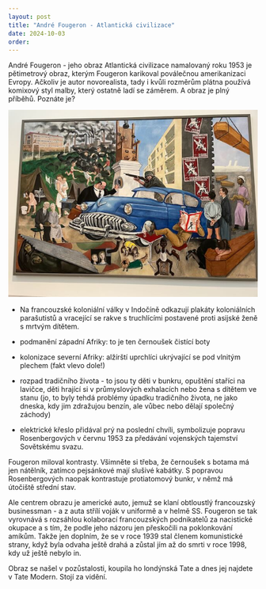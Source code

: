 ```yaml
---
layout: post
title: "André Fougeron - Atlantická civilizace"
date: 2024-10-03
order: 
---
```


André Fougeron - jeho obraz Atlantická civilizace namalovaný roku 1953 je pětimetrový obraz, kterým Fougeron karikoval poválečnou amerikanizaci Evropy. Ačkoliv je autor novorealista, tady i kvůli rozměrům plátna používá komixový styl malby, který ostatně ladí se záměrem. A obraz je plný příběhů. Poznáte je?

![André Fougeron - Atlantická civilizace](/assets/obrazy/IMG_8555.jpeg)

- Na francouzské koloniální války v Indočíně odkazují plakáty koloniálních parašutistů a vracející se rakve s truchlícími postavené proti asijské ženě s mrtvým dítětem. 

- podmanění západní Afriky: to je ten černoušek čistící boty 

- kolonizace severní Afriky: alžírští uprchlíci ukrývající se pod vlnitým plechem (fakt vlevo dole!)

- rozpad tradičního života - to jsou ty děti v bunkru, opuštění staříci na lavičce, děti hrající si v průmyslových exhalacích nebo žena s dítětem ve stanu (jo, to byly tehdá problémy úpadku tradičního života, ne jako dneska, kdy jim zdražujou benzín, ale vůbec nebo dělají společný záchody)

- elektrické křeslo přidával prý na poslední chvíli, symbolizuje popravu Rosenbergových v červnu 1953 za předávání vojenských tajemství Sovětskému svazu. 

Fougeron miloval kontrasty. Všimněte si třeba, že černoušek s botama má jen nátělník, zatímco pejsánkové mají slušivé kabátky. S popravou Rosenbergových naopak kontrastuje protiatomový bunkr, v němž má útočiště střední stav. 

Ale centrem obrazu je americké auto, jemuž se klaní obtloustlý francouzský businessman - a z auta střílí voják v uniformě a v helmě SS. Fougeron se tak vyrovnává s rozsáhlou kolaborací francouzských podnikatelů za nacistické okupace a s tím, že podle jeho názoru jen přeskočili na poklonkování amíkům. Takže jen doplním, že se v roce 1939 stal členem komunistické strany, když byla odvaha ještě drahá a zůstal jím až do smrti v roce 1998, kdy už ještě nebylo in. 

Obraz se našel v pozůstalosti, koupila ho londýnská Tate a dnes jej najdete v Tate Modern. Stojí za vidění. 